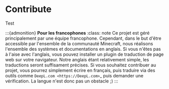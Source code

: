 Contribute
===

Test

:::{admonition} **Pour les francophones**
:class: note
Ce projet est géré principalement par une équipe francophone. Cependant, dans le but d'être accessible par l'ensemble de la communauté Minecraft, nous réalisons l'ensemble des systèmes et documentations en anglais. Si vous n'êtes pas à l'aise avec l'anglais, vous pouvez installer un plugin de traduction de page web sur votre navigateur. Notre anglais étant relativement simple, les traductions seront suffisament précises. Si vous souhaitez contribuer au projet, vous pourrez simplement écrire en français, puis traduire via des outils comme `DeepL.com <https://DeepL.com>`_ puis demander une vérification. La langue n'est donc pas un obstacle ;)
:::